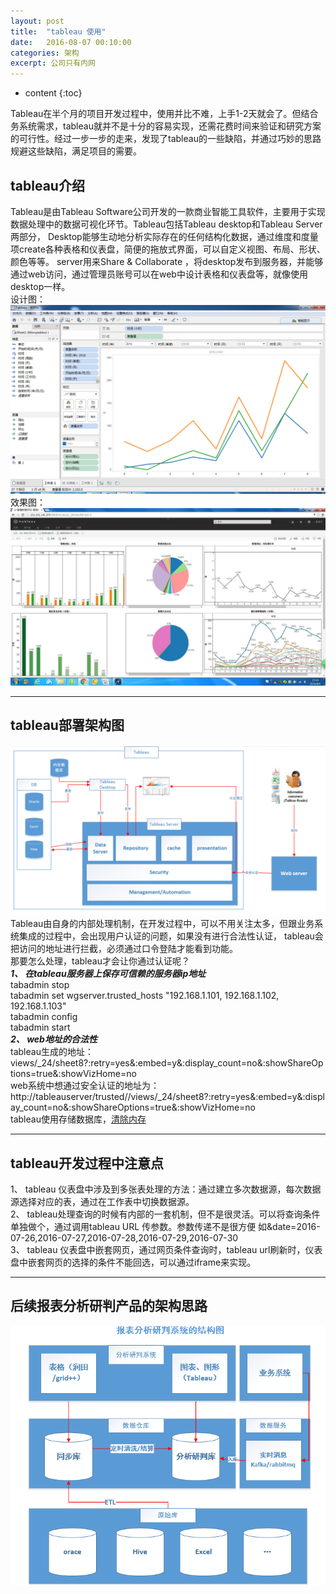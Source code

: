 ```yaml
---
layout: post
title:  "tableau 使用"
date:   2016-08-07 00:10:00
categories: 架构
excerpt: 公司只有内网
---
```

  
* content
{:toc}


Tableau在半个月的项目开发过程中，使用并比不难，上手1-2天就会了。但结合务系统需求，tableau就并不是十分的容易实现，还需花费时间来验证和研究方案的可行性。经过一步一步的走来，发现了tableau的一些缺陷，并通过巧妙的思路规避这些缺陷，满足项目的需要。<br>

## tableau介绍

Tableau是由Tableau Software公司开发的一款商业智能工具软件，主要用于实现数据处理中的数据可视化环节。Tableau包括Tableau desktop和Tableau Server两部分，
Desktop能够生动地分析实际存在的任何结构化数据，通过维度和度量项create各种表格和仪表盘，简便的拖放式界面，可以自定义视图、布局、形状、颜色等等。
server用来Share & Collaborate ，将desktop发布到服务器，并能够通过web访问，通过管理员账号可以在web中设计表格和仪表盘等，就像使用desktop一样。<br>
设计图：
![](/images/tableau/tableau3.png)
效果图：
![](/images/tableau/tableau4.jpg)

---

## tableau部署架构图 

![](/images/tableau/tableau1.png)
Tableau由自身的内部处理机制，在开发过程中，可以不用关注太多，但跟业务系统集成的过程中，会出现用户认证的问题，如果没有进行合法性认证， tableau会把访问的地址进行拦截，必须通过口令登陆才能看到功能。<br>
那要怎么处理，tableau才会让你通过认证呢？<br>
***1、	在tableau服务器上保存可信赖的服务器ip地址***<br>
tabadmin stop<br>
tabadmin set wgserver.trusted_hosts "192.168.1.101, 192.168.1.102, 192.168.1.103" <br>
tabadmin config<br>
tabadmin start<br>
***2、	web地址的合法性***<br>
tableau生成的地址：views/_24/sheet8?:retry=yes&:embed=y&:display_count=no&:showShareOptions=true&:showVizHome=no<br>
web系统中想通过安全认证的地址为：<br>
http://tableauserver/trusted//views/_24/sheet8?:retry=yes&:embed=y&:display_count=no&:showShareOptions=true&:showVizHome=no<br>
tableau使用存储数据库，[清除内存](http://www.theinformationlab.co.uk/2015/10/16/how-to-clear-your-tableau-server-cache/)<br>

---

## tableau开发过程中注意点
1、	tableau 仪表盘中涉及到多张表处理的方法：通过建立多次数据源，每次数据源选择对应的表，通过在工作表中切换数据源。<br>
2、	tableau处理查询的时候有内部的一套机制，但不是很灵活。可以将查询条件单独做个，通过调用tableau URL 传参数。参数传递不是很方便 如&date=2016-07-26,2016-07-27,2016-07-28,2016-07-29,2016-07-30<br>
3、	tableau 仪表盘中嵌套网页，通过网页条件查询时，tableau url刷新时，仪表盘中嵌套网页的选择的条件不能回选，可以通过iframe来实现。<br>

---

## 后续报表分析研判产品的架构思路
![](/images/tableau/tableau2.png)

